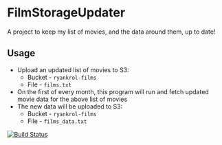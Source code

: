 # FilmStorageUpdater
A project to keep my list of movies, and the data around them, up to date!

## Usage
* Upload an updated list of movies to S3:
  * Bucket - `ryankrol-films`
  * File - `films.txt`
* On the first of every month, this program will run and fetch updated movie data for the above list of movies
* The new data will be uploaded to S3:
  * Bucket - `ryankrol-films`
  * File - `films_data.txt`

[![Build Status](https://travis-ci.org/RyanMKrol/FilmStorageUpdater.svg?branch=master)](https://travis-ci.org/RyanMKrol/FilmStorageUpdater)
